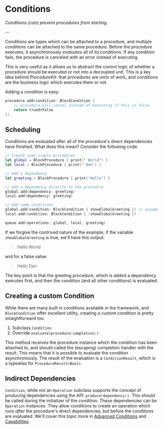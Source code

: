 # Conditions

_Conditions (can) prevent procedures from starting_.

--

Conditions are types which can be attached to a procedure, and multiple conditions can be attached to the same procedure. Before the procedure executes, it asynchronously _evaluates_ all of its conditions. If any condition fails, the procedure is canceled with an error instead of executing.

This is very useful as it allows us to abstract the control logic of whether a procedure should be executed or not into a decoupled unit. This is a key idea behind _ProcedureKit_: that procedures are units of work, and conditions are the business logic which executes them or not.

Adding a condition is easy:

```swift
procedure.add(condition: BlockCondition {
    // procedure will cancel instead of executing if this is false
    return trueOrFalse
})
```

## Scheduling

Conditions are evaluated after all of the procedure's direct dependencies have finished. What does this mean? Consider the following code:

```swift
// Create some simple procedures
let global = BlockProcedure { print(" World") }
let local = BlockProcedure { print(" Dan") }

// Add a dependency
let greeting = BlockProcedure { print("Hello") }

// Add a dependency directly to the procedure
global.add(dependency: greeting)
local.add(dependency: greeting)

// Add some conditions
global.add(condition: BlockCondition { showGlobalGreeting }) // assume we have a Bool
local.add(condition: BlockCondition { !showGlobalGreeting })

queue.add(operations: global, local, greeting)
```

If we forgive the contrived nature of the example, if the variable `showGlobalGreeting` is true, we'll have this output:

> Hello World

and for a false value:

> Hello Dan

The key point is that the greeting procedure, which is added a dependency executes first, and then the condition (and all other conditions) is evaluated.

## Creating a custom Condition

While there are many built in conditions available in the framework, and `BlockCondition` offer excellent utility, creating a custom condition is pretty straightforward too.

1. Subclass `Condition`
2. Override `evaluate(procedure:completion:)`

This method receives the procedure instance which the condition has been attached to, and should called the (escaping) completion handler with the result. This means that it is possible to evaluate the condition asynchronously. The result of the evaluation is a `ConditionResult`, which is a typealias for `ProcedureResult<Bool>`.

## Indirect Dependencies

`Condition`, while not an `Operation` subclass supports the concept of producing dependencies using the API: `produce(dependency:)`. This should be called during the initializer of the condition. These dependencies can be `Operation` instances. They allow conditions to create an operation which runs _after_ the procedure's direct dependencies, but before the conditions are evaluated. We'll cover this topic more in [Advanced Conditions](Advanced-Conditions.html) and [Capabilities](Capabilities.html).
